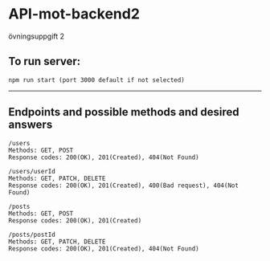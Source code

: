 # API-mot-backend2
övningsuppgift 2

## To run server: 
```
npm run start (port 3000 default if not selected)
```
---
## Endpoints and possible methods and desired answers
```   
/users
Methods: GET, POST
Response codes: 200(OK), 201(Created), 404(Not Found) 

/users/userId
Methods: GET, PATCH, DELETE
Response codes: 200(OK), 201(Created), 400(Bad request), 404(Not Found)

/posts
Methods: GET, POST
Response codes: 200(OK), 201(Created)

/posts/postId
Methods: GET, PATCH, DELETE
Response codes: 200(OK), 201(Created), 404(Not Found)
```